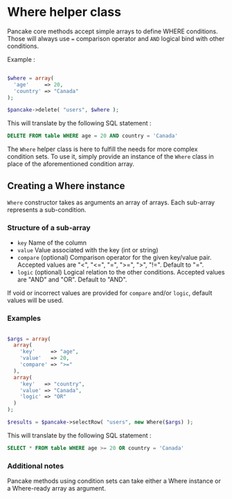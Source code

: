 # Where helper class

Pancake core methods accept simple arrays to define WHERE conditions.
Those will always use `=` comparison operator and `AND` logical bind with other conditions.

Example :

```php

$where = array(
  'age'     => 20,
  'country' => "Canada"
);

$pancake->delete( "users", $where );
```

This will translate by the following SQL statement :

```sql
DELETE FROM table WHERE age = 20 AND country = 'Canada'
```

The `Where` helper class is here to fulfill the needs for more complex condition sets.
To use it, simply provide an instance of the `Where` class in place of the aforementioned condition array.

## Creating a Where instance

`Where` constructor takes as arguments an array of arrays.
Each sub-array represents a sub-condition.

### Structure of a sub-array

  * `key` Name of the column
  * `value` Value associated with the key (int or string)
  * `compare` (optional) Comparison operator for the given key/value pair. Accepted values are "<", "<=", "=", ">=", ">", "!=". Default to "=".
  * `logic` (optional) Logical relation to the other conditions. Accepted values are "AND" and "OR". Default to "AND".

If void or incorrect values are provided for `compare` and/or `logic`, default values will be used.

### Examples

```php

$args = array(
  array(
    'key'     => "age",
    'value'   => 20,
    'compare' => ">="
  ),
  array(
    'key'   => "country",
    'value' => "Canada",
    'logic' => "OR"
  )
);

$results = $pancake->selectRow( "users", new Where($args) );
```

This will translate by the following SQL statement :

```sql
SELECT * FROM table WHERE age >= 20 OR country = 'Canada'
```

### Additional notes

Pancake methods using condition sets can take either a Where instance or a Where-ready array as argument.
